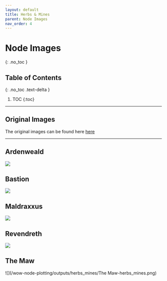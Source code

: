 ```yaml
---
layout: default
title: Herbs & Mines
parent: Node Images
nav_order: 4
---
```


# Node Images
{: .no_toc }

## Table of Contents
{: .no_toc .text-delta }

1. TOC
{:toc}

---

## Original Images
The original images can be found here [here](https://github.com/Sillocan/wow-node-plotting/tree/main/outputs)

---

## Ardenweald

![](/wow-node-plotting/outputs/herbs_mines/Ardenweald-herbs_mines.png)

## Bastion

![](/wow-node-plotting/outputs/herbs_mines/Bastion-herbs_mines.png)

## Maldraxxus

![](/wow-node-plotting/outputs/herbs_mines/Maldraxxus-herbs_mines.png)

## Revendreth

![](/wow-node-plotting/outputs/herbs_mines/Revendreth-herbs_mines.png)

## The Maw

![](/wow-node-plotting/outputs/herbs_mines/The Maw-herbs_mines.png)

